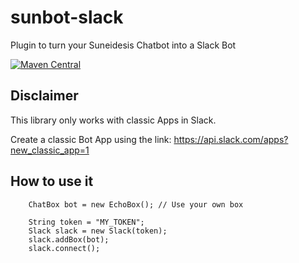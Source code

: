 # sunbot-slack
Plugin to turn your Suneidesis Chatbot into a Slack Bot

[![Maven Central](https://maven-badges.herokuapp.com/maven-central/com.harium.suneidesis.sunbot/slack/badge.svg)](https://maven-badges.herokuapp.com/maven-central/com.harium.suneidesis.sunbot/slack/)

## Disclaimer
This library only works with classic Apps in Slack.

Create a classic Bot App using the link: https://api.slack.com/apps?new_classic_app=1

## How to use it

```
    ChatBox bot = new EchoBox(); // Use your own box
    
    String token = "MY_TOKEN";
    Slack slack = new Slack(token);
    slack.addBox(bot);
    slack.connect();
```
